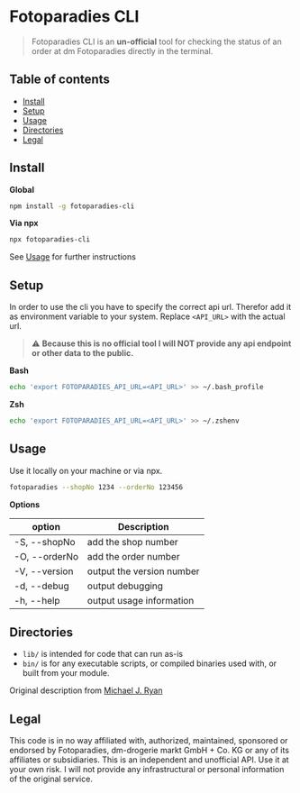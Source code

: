 # Fotoparadies CLI

> Fotoparadies CLI is an **un-official** tool for checking the status of an order at dm Fotoparadies directly in the terminal.

## Table of contents

- [Install](#Install)
- [Setup](#Setup)
- [Usage](#Usage)
- [Directories](#Directories)
- [Legal](#Legal)

## Install

**Global**

```sh
npm install -g fotoparadies-cli
```

**Via npx**

```sh
npx fotoparadies-cli
```

See [Usage](#Usage) for further instructions

## Setup

In order to use the cli you have to specify the correct api url. Therefor add it as environment variable to your system. Replace `<API_URL>` with the actual url.

> ⚠️ **Because this is no official tool I will NOT provide any api endpoint or other data to the public.**

**Bash**

```sh
echo 'export FOTOPARADIES_API_URL=<API_URL>' >> ~/.bash_profile
```

**Zsh**

```sh
echo 'export FOTOPARADIES_API_URL=<API_URL>' >> ~/.zshenv
```

## Usage

Use it locally on your machine or via npx.

```sh
fotoparadies --shopNo 1234 --orderNo 123456
```

**Options**

| option                 | Description               |
| ---------------------- | ------------------------- |
| -S, --shopNo <number>  | add the shop number       |
| -O, --orderNo <number> | add the order number      |
| -V, --version          | output the version number |
| -d, --debug            | output debugging          |
| -h, --help             | output usage information  |

## Directories

- `lib/` is intended for code that can run as-is
- `bin/` is for any executable scripts, or compiled binaries used with, or built from your module.

Original description from [Michael J. Ryan](https://gist.github.com/tracker1/59f2c13044315f88bee9)

## Legal

This code is in no way affiliated with, authorized, maintained, sponsored or endorsed by Fotoparadies, dm-drogerie markt GmbH + Co. KG or any of its affiliates or subsidiaries. This is an independent and unofficial API. Use it at your own risk. I will not provide any infrastructural or personal information of the original service.
